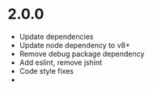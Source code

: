 # 2.0.0
- Update dependencies
- Update node dependency to v8+
- Remove debug package dependency
- Add eslint, remove jshint
- Code style fixes
- 
